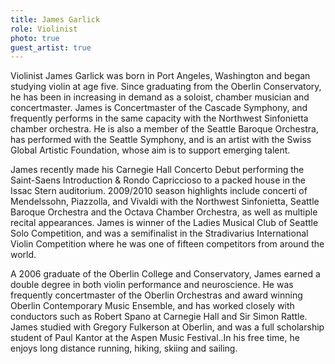 ```yaml
---
title: James Garlick
role: Violinist
photo: true
guest_artist: true
---
```


Violinist James Garlick was born in Port Angeles, Washington and began studying violin at age five. Since graduating from the Oberlin Conservatory, he has been in increasing in demand as a soloist, chamber musician and concertmaster. James is Concertmaster of the Cascade Symphony, and frequently performs in the same capacity with the Northwest Sinfonietta chamber orchestra. He is also a member of the Seattle Baroque Orchestra, has performed with the Seattle Symphony, and is an artist with the Swiss Global Artistic Foundation, whose aim is to support emerging talent.

James recently made his Carnegie Hall Concerto Debut performing the Saint-Saens Introduction & Rondo Capriccioso to a packed house in the Issac Stern auditorium. 2009/2010 season highlights include concerti of Mendelssohn, Piazzolla, and Vivaldi with the Northwest Sinfonietta, Seattle Baroque Orchestra and the Octava Chamber Orchestra, as well as multiple recital appearances. James is winner of the Ladies Musical Club of Seattle Solo Competition, and was a semifinalist in the Stradivarius International Violin Competition where he was one of fifteen competitors from around the world.

A 2006 graduate of the Oberlin College and Conservatory, James earned a double degree in both violin performance and neuroscience. He was frequently concertmaster of the Oberlin Orchestras and award winning Oberlin Contemporary Music Ensemble, and has worked closely with conductors such as Robert Spano at Carnegie Hall and Sir Simon Rattle. James studied with Gregory Fulkerson at Oberlin, and was a full scholarship student of Paul Kantor at the Aspen Music Festival..In his free time, he enjoys long distance running, hiking, skiing and sailing.